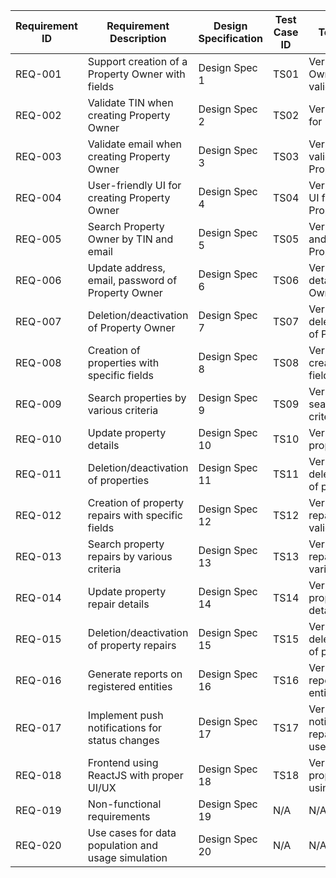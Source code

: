 | **Requirement ID**  | **Requirement Description**                          | **Design Specification** | **Test Case ID** | **Test Description**                                         | **Status**  | **Remarks**              |
|---------------------|------------------------------------------------------|--------------------------|------------------|--------------------------------------------------------------|-------------|--------------------------|
| REQ-001             | Support creation of a Property Owner with fields     | Design Spec 1            | TS01             | Verify Property Owner creation with valid fields             | Not Started |                          |
| REQ-002             | Validate TIN when creating Property Owner            | Design Spec 2            | TS02             | Verify TIN validation for Property Owner                     | Not Started |                          |
| REQ-003             | Validate email when creating Property Owner          | Design Spec 3            | TS03             | Verify email validation for Property Owner                   | Not Started |                          |
| REQ-004             | User-friendly UI for creating Property Owner         | Design Spec 4            | TS04             | Verify user-friendly UI for creating Property Owner          | Not Started |                          |
| REQ-005             | Search Property Owner by TIN and email               | Design Spec 5            | TS05             | Verify search by TIN and email for Property Owner            | Not Started |                          |
| REQ-006             | Update address, email, password of Property Owner    | Design Spec 6            | TS06             | Verify updating details of Property Owner                    | Not Started |                          |
| REQ-007             | Deletion/deactivation of Property Owner              | Design Spec 7            | TS07             | Verify deletion/deactivation of Property Owner               | Not Started |                          |
| REQ-008             | Creation of properties with specific fields          | Design Spec 8            | TS08             | Verify property creation with valid fields                   | Not Started |                          |
| REQ-009             | Search properties by various criteria                | Design Spec 9            | TS09             | Verify property search by various criteria                   | Not Started |                          |
| REQ-010             | Update property details                              | Design Spec 10           | TS10             | Verify updating property details                             | Not Started |                          |
| REQ-011             | Deletion/deactivation of properties                  | Design Spec 11           | TS11             | Verify deletion/deactivation of properties                   | Not Started |                          |
| REQ-012             | Creation of property repairs with specific fields    | Design Spec 12           | TS12             | Verify property repair creation with valid fields            | Not Started |                          |
| REQ-013             | Search property repairs by various criteria          | Design Spec 13           | TS13             | Verify property repair search by various criteria            | Not Started |                          |
| REQ-014             | Update property repair details                       | Design Spec 14           | TS14             | Verify updating property repair details                      | Not Started |                          |
| REQ-015             | Deletion/deactivation of property repairs            | Design Spec 15           | TS15             | Verify deletion/deactivation of property repairs             | Not Started |                          |
| REQ-016             | Generate reports on registered entities              | Design Spec 16           | TS16             | Verify generating reports on registered entities             | Not Started |                          |
| REQ-017             | Implement push notifications for status changes      | Design Spec 17           | TS17             | Verify push notifications for repair status and user changes | Not Started |                          |
| REQ-018             | Frontend using ReactJS with proper UI/UX             | Design Spec 18           | TS18             | Verify frontend property display using ReactJS               | Not Started |                          |
| REQ-019             | Non-functional requirements                          | Design Spec 19           | N/A              | N/A                                                          | N/A         | Coding standards         |
| REQ-020             | Use cases for data population and usage simulation   | Design Spec 20           | N/A              | N/A                                                          | N/A         | Data population/testing  |
